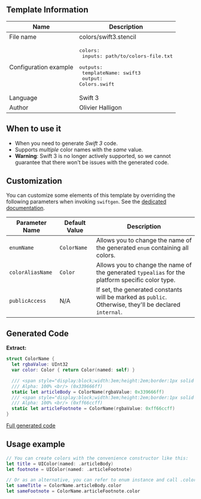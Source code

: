 ## Template Information

| Name      | Description       |
| --------- | ----------------- |
| File name | colors/swift3.stencil |
| Configuration example | <pre>colors:<br />  inputs: path/to/colors-file.txt<br />  outputs:<br />    templateName: swift3<br />    output: Colors.swift</pre> |
| Language | Swift 3 |
| Author | Olivier Halligon |

## When to use it

- When you need to generate *Swift 3* code.
- Supports _multiple_ color names with the _same_ value.
- **Warning**: Swift 3 is no longer actively supported, so we cannot guarantee that there won't be issues with the generated code.

## Customization

You can customize some elements of this template by overriding the following parameters when invoking `swiftgen`. See the [dedicated documentation](../../ConfigFile.md).

| Parameter Name | Default Value | Description |
| -------------- | ------------- | ----------- |
| `enumName` | `ColorName` | Allows you to change the name of the generated `enum` containing all colors. |
| `colorAliasName` | `Color` | Allows you to change the name of the generated `typealias` for the platform specific color type. |
| `publicAccess` | N/A | If set, the generated constants will be marked as `public`. Otherwise, they'll be declared `internal`. |

## Generated Code

**Extract:**

```swift
struct ColorName {
  let rgbaValue: UInt32
  var color: Color { return Color(named: self) }

  /// <span style="display:block;width:3em;height:2em;border:1px solid black;background:#339666"></span>
  /// Alpha: 100% <br/> (0x339666ff)
  static let articleBody = ColorName(rgbaValue: 0x339666ff)
  /// <span style="display:block;width:3em;height:2em;border:1px solid black;background:#ff66cc"></span>
  /// Alpha: 100% <br/> (0xff66ccff)
  static let articleFootnote = ColorName(rgbaValue: 0xff66ccff)
}
```

[Full generated code](../../../Tests/Fixtures/Generated/Colors/swift3/defaults.swift)

## Usage example

```swift
// You can create colors with the convenience constructor like this:
let title = UIColor(named: .articleBody)
let footnote = UIColor(named: .articleFootnote)

// Or as an alternative, you can refer to enum instance and call .color on it:
let sameTitle = ColorName.articleBody.color
let sameFootnote = ColorName.articleFootnote.color
```
